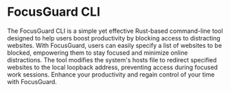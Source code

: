 # FocusGuard CLI

The FocusGuard CLI is a simple yet effective Rust-based command-line tool designed to help users boost productivity by blocking access to distracting websites. With FocusGuard, users can easily specify a list of websites to be blocked, empowering them to stay focused and minimize online distractions. The tool modifies the system's hosts file to redirect specified websites to the local loopback address, preventing access during focused work sessions. Enhance your productivity and regain control of your time with FocusGuard.
